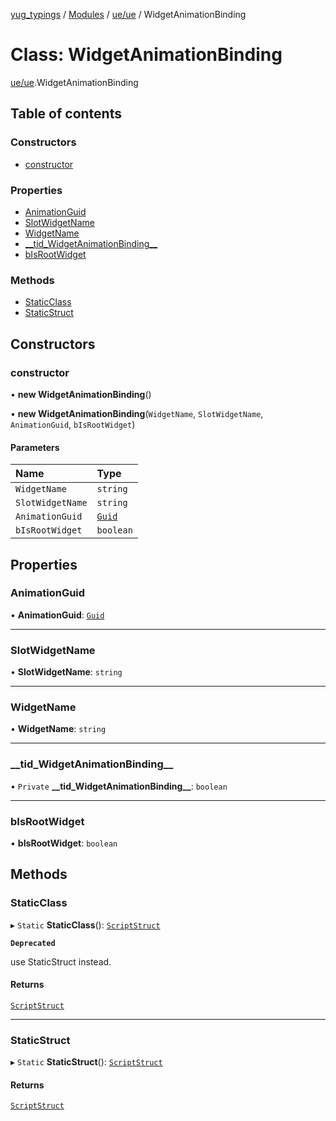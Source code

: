 [yug_typings](../README.md) / [Modules](../modules.md) / [ue/ue](../modules/ue_ue.md) / WidgetAnimationBinding

# Class: WidgetAnimationBinding

[ue/ue](../modules/ue_ue.md).WidgetAnimationBinding

## Table of contents

### Constructors

- [constructor](ue_ue.WidgetAnimationBinding.md#constructor)

### Properties

- [AnimationGuid](ue_ue.WidgetAnimationBinding.md#animationguid)
- [SlotWidgetName](ue_ue.WidgetAnimationBinding.md#slotwidgetname)
- [WidgetName](ue_ue.WidgetAnimationBinding.md#widgetname)
- [\_\_tid\_WidgetAnimationBinding\_\_](ue_ue.WidgetAnimationBinding.md#__tid_widgetanimationbinding__)
- [bIsRootWidget](ue_ue.WidgetAnimationBinding.md#bisrootwidget)

### Methods

- [StaticClass](ue_ue.WidgetAnimationBinding.md#staticclass)
- [StaticStruct](ue_ue.WidgetAnimationBinding.md#staticstruct)

## Constructors

### constructor

• **new WidgetAnimationBinding**()

• **new WidgetAnimationBinding**(`WidgetName`, `SlotWidgetName`, `AnimationGuid`, `bIsRootWidget`)

#### Parameters

| Name | Type |
| :------ | :------ |
| `WidgetName` | `string` |
| `SlotWidgetName` | `string` |
| `AnimationGuid` | [`Guid`](ue_ue_s.Guid.md) |
| `bIsRootWidget` | `boolean` |

## Properties

### AnimationGuid

• **AnimationGuid**: [`Guid`](ue_ue_s.Guid.md)

___

### SlotWidgetName

• **SlotWidgetName**: `string`

___

### WidgetName

• **WidgetName**: `string`

___

### \_\_tid\_WidgetAnimationBinding\_\_

• `Private` **\_\_tid\_WidgetAnimationBinding\_\_**: `boolean`

___

### bIsRootWidget

• **bIsRootWidget**: `boolean`

## Methods

### StaticClass

▸ `Static` **StaticClass**(): [`ScriptStruct`](ue_ue.ScriptStruct.md)

**`Deprecated`**

use StaticStruct instead.

#### Returns

[`ScriptStruct`](ue_ue.ScriptStruct.md)

___

### StaticStruct

▸ `Static` **StaticStruct**(): [`ScriptStruct`](ue_ue.ScriptStruct.md)

#### Returns

[`ScriptStruct`](ue_ue.ScriptStruct.md)
